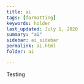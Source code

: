 ```yaml
---
title: ai
tags: [formatting]
keywords: holder
last_updated: July 1, 2020
summary: "ai"
sidebar: ai_sidebar
permalink: ai.html
folder: ai

---
```


Testing
